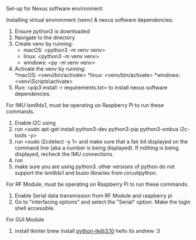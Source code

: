 Set-up for Nexus software environment:

Installing virtual environment (venv) & nexus software dependencies:

1. Ensure python3 is downloaded
2. Navigate to the <software> directory
3. Create venv by running:  
   * macOS: <python3 -m venv venv>
   * linux: <python3 -m venv venv>
   * windows: <py -m venv venv>
4. Activate the venv by running:  
   *macOS: <venv/bin/activate>
   *linux: <venv/bin/activate>
   *windows: <venv\Scripts\activate>
5. Run: <pip3 install -r requirements.txt> to install nexus software dependencies.

For IMU lsm9ds1, must be operating on Raspberry Pi to run these commands.

1. Enable I2C using <sudo raspi-config>
2. run <sudo apt-get install python3-dev python3-pip python3-smbus i2c-tools -y>
3. run <sudo i2cdetect -y 1> and make sure that a fair bit displayed on the command line
   (aka a number is being displayed). If nothing is being displayed, recheck the IMU connections.
4. run <sudo pip3 install adafruit-circuitpython-LSM9DS1>
5. make sure you are using python3. other versions of python do not support the lsm9ds1 and busio libraries from
   circuitpython.

For RF Module, must be operating on Raspberry Pi to run these commands.

1. Enable Serial data transmission from RF Module and raspberry pi
   <sudo raspi-config>
2. Go to "interfacing options" and select the "Serial" option. Make the login shell accessible.

For GUI Module

1. install tkinter
   brew install python-tk@3.10
hello its andrew :3